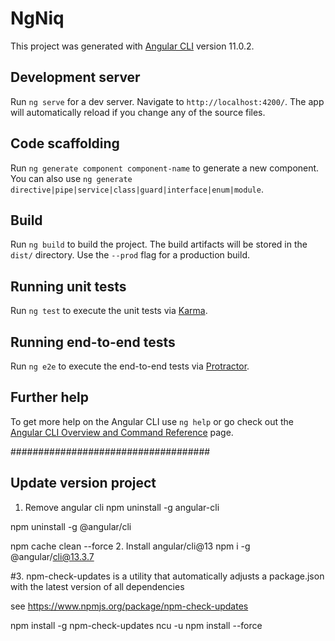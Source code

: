 # NgNiq

This project was generated with [Angular CLI](https://github.com/angular/angular-cli) version 11.0.2.

## Development server

Run `ng serve` for a dev server. Navigate to `http://localhost:4200/`. The app will automatically reload if you change any of the source files.

## Code scaffolding

Run `ng generate component component-name` to generate a new component. You can also use `ng generate directive|pipe|service|class|guard|interface|enum|module`.

## Build

Run `ng build` to build the project. The build artifacts will be stored in the `dist/` directory. Use the `--prod` flag for a production build.

## Running unit tests

Run `ng test` to execute the unit tests via [Karma](https://karma-runner.github.io).

## Running end-to-end tests

Run `ng e2e` to execute the end-to-end tests via [Protractor](http://www.protractortest.org/).

## Further help

To get more help on the Angular CLI use `ng help` or go check out the [Angular CLI Overview and Command Reference](https://angular.io/cli) page.

####################################
## Update version project

1. Remove angular cli
npm uninstall -g angular-cli

npm uninstall -g @angular/cli

npm cache clean --force
2. Install angular/cli@13
npm i -g @angular/cli@13.3.7

#3. npm-check-updates is a utility that automatically adjusts a package.json with the latest version of all dependencies

see https://www.npmjs.org/package/npm-check-updates

npm install -g npm-check-updates
ncu -u
npm install  --force


